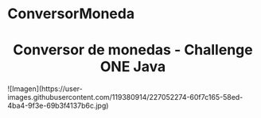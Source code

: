 # ConversorMoneda
<h1 align="center"> Conversor de monedas - Challenge ONE Java </h1>
![Imagen](https://user-images.githubusercontent.com/119380914/227052274-60f7c165-58ed-4ba4-9f3e-69b3f4137b6c.jpg)
